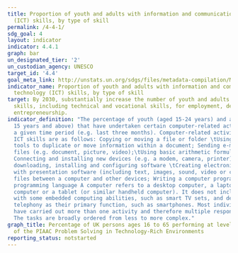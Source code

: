 ```yaml
---
title: Proportion of youth and adults with information and communications technology
  (ICT) skills, by type of skill
permalink: /4-4-1/
sdg_goal: 4
layout: indicator
indicator: 4.4.1
graph: bar
un_designated_tier: '2'
un_custodian_agency: UNESCO
target_id: '4.4'
goal_meta_link: http://unstats.un.org/sdgs/files/metadata-compilation/Metadata-Goal-4.pdf
indicator_name: Proportion of youth and adults with information and communications
  technology (ICT) skills, by type of skill
target: By 2030, substantially increase the number of youth and adults who have relevant
  skills, including technical and vocational skills, for employment, decent jobs and
  entrepreneurship.
indicator_definition: "The percentage of youth (aged 15-24 years) and adults (aged
  15 years and above) that have undertaken certain computer-related activities in
  a given time period (e.g. last three months). Computer-related activities to measure
  ICT skills are as follows: Copying or moving a file or folder \tUsing copy and paste
  tools to duplicate or move information within a document; Sending e-mails with attached
  files (e.g. document, picture, video);\tUsing basic arithmetic formulae in a spreadsheet;
  Connecting and installing new devices (e.g. a modem, camera, printer); Finding,
  downloading, installing and configuring software \tCreating electronic presentations
  with presentation software (including text, images, sound, video or charts); Transferring
  files between a computer and other devices; Writing a computer program using a specialized
  programming language A computer refers to a desktop computer, a laptop (portable)
  computer or a tablet (or similar handheld computer). It does not include equipment
  with some embedded computing abilities, such as smart TV sets, and devices with
  telephony as their primary function, such as smartphones. Most individuals will
  have carried out more than one activity and therefore multiple responses are expected.
  The tasks are broadly ordered from less to more complex."
graph_title: Percentage of UK persons ages 16 to 65 performing at level 2 or higher
  of the PIAAC Problem Solving in Technology-Rich Environments
reporting_status: notstarted
---
```

